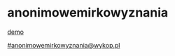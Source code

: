 # anonimowemirkowyznania
[demo](http://p4nic.usermd.net)

[#anonimowemirkowyznania@wykop.pl](www.wykop.pl/tag/anonimowemirkowyznania)
